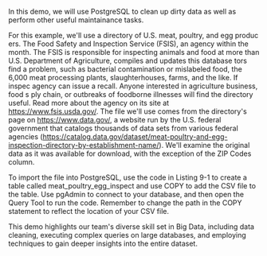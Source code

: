 In this demo, we will use PostgreSQL to clean up dirty data as well as perform other useful maintainance tasks.

For this example, we'll use a directory of U.S. meat, poultry, and egg produc ers. The Food Safety and Inspection Service (FSIS), an agency within the month. The FSIS is responsible for inspecting animals and food at more than U.S. Department of Agriculture, compiles and updates this database tors find a problem, such as bacterial contamination or mislabeled food, the 6,000 meat processing plants, slaughterhouses, farms, and the like. If inspec agency can issue a recall. Anyone interested in agriculture business, food s ply chain, or outbreaks of foodborne illnesses will find the directory useful. Read more about the agency on its site at https://www.fsis.usda.gov/. The file we'll use comes from the directory's page on https://www.data.gov/, a website run by the U.S. federal government that catalogs thousands of data sets from various federal agencies (https://catalog.data.gov/dataset/meat-poultry-and-egg-inspection-directory-by-establishment-name/). We'll examine the original data as it was available for download, with the exception of the ZIP Codes column.

To import the file into PostgreSQL, use the code in Listing 9-1 to create a table called meat_poultry_egg_inspect and use COPY to add the CSV file to the table. Use pgAdmin to connect to your database, and then open the Query Tool to run the code. Remember to change the path in the COPY statement to reflect the location of your CSV file.

This demo highlights our team's diverse skill set in Big Data, including data cleaning, executing complex queries on large databases, and employing techniques to gain deeper insights into the entire dataset.
